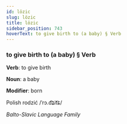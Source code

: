 ```yaml
---
id: lözic
slug: lözic
title: lözic
sidebar_position: 743
hoverText: to give birth to (a baby) § Verb
---
```


### to give birth to (a baby) § Verb

**Verb**: to give birth

**Noun**: a baby

**Modifier**: born

Polish rodzić /ˈrɔ.d͡ʑit͡ɕ/

*Balto-Slavic Language Family*